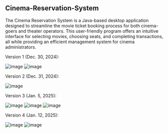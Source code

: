 ## Cinema-Reservation-System

The Cinema Reservation System is a Java-based desktop application designed to streamline the movie ticket booking process for both cinema-goers and theater operators. This user-friendly program offers an intuitive interface for selecting movies, choosing seats, and completing transactions, all while providing an efficient management system for cinema administrators.










Version 1 (Dec. 30, 2024):

![image](https://github.com/user-attachments/assets/7c380b8f-d819-4227-b2a5-438c85854034)
![image](https://github.com/user-attachments/assets/889340e4-3f1c-4f2a-a746-5e89caedced9)


Version 2 (Dec. 31, 2024):

![image](https://github.com/user-attachments/assets/25c3a676-b73c-4f1b-9409-6f8d7369cc42)


Version 3 (Jan. 5, 2025):


![image](https://github.com/user-attachments/assets/7a56b11b-602e-425a-ab4c-da4fb265bca1)
![image](https://github.com/user-attachments/assets/38e3ad9b-bd30-4f44-b504-12f5bba0a23f)
![image](https://github.com/user-attachments/assets/7111aba9-78ac-4a7a-b282-f48d2ddb2cdc)


Version 4 (Jan. 12, 2025):


![image](https://github.com/user-attachments/assets/c9ed5a54-7106-4331-ac67-e142f475c145)
![image](https://github.com/user-attachments/assets/df0e8fae-0be9-466e-b47d-326453ff85d0)

